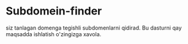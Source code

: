 # Subdomein-finder
siz tanlagan domenga tegishli subdomenlarni qidirad. Bu dasturni qay maqsadda ishlatish o'zingizga xavola.
